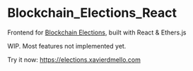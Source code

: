 # Blockchain_Elections_React
Frontend for [Blockchain Elections](https://github.com/xavierdmello/Blockchain_Elections), built with React & Ethers.js

WIP. Most features not implemented yet.

Try it now: https://elections.xavierdmello.com
